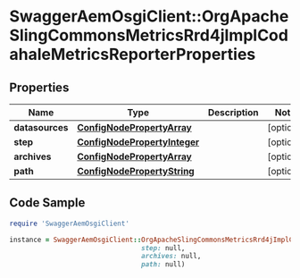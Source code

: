 # SwaggerAemOsgiClient::OrgApacheSlingCommonsMetricsRrd4jImplCodahaleMetricsReporterProperties

## Properties

Name | Type | Description | Notes
------------ | ------------- | ------------- | -------------
**datasources** | [**ConfigNodePropertyArray**](ConfigNodePropertyArray.md) |  | [optional] 
**step** | [**ConfigNodePropertyInteger**](ConfigNodePropertyInteger.md) |  | [optional] 
**archives** | [**ConfigNodePropertyArray**](ConfigNodePropertyArray.md) |  | [optional] 
**path** | [**ConfigNodePropertyString**](ConfigNodePropertyString.md) |  | [optional] 

## Code Sample

```ruby
require 'SwaggerAemOsgiClient'

instance = SwaggerAemOsgiClient::OrgApacheSlingCommonsMetricsRrd4jImplCodahaleMetricsReporterProperties.new(datasources: null,
                                 step: null,
                                 archives: null,
                                 path: null)
```


